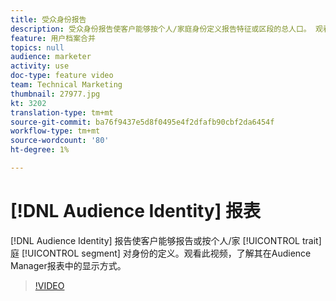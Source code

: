 ```yaml
---
title: 受众身份报告
description: 受众身份报告使客户能够按个人/家庭身份定义报告特征或区段的总人口。 观看此视频，了解其在Audience Manager报表中的显示方式。
feature: 用户档案合并
topics: null
audience: marketer
activity: use
doc-type: feature video
team: Technical Marketing
thumbnail: 27977.jpg
kt: 3202
translation-type: tm+mt
source-git-commit: ba76f9437e5d8f0495e4f2dfafb90cbf2da6454f
workflow-type: tm+mt
source-wordcount: '80'
ht-degree: 1%

---
```



# [!DNL Audience Identity] 报表

[!DNL Audience Identity] 报告使客户能够报告或按个人/家 [!UICONTROL trait] 庭 [!UICONTROL segment] 对身份的定义。观看此视频，了解其在Audience Manager报表中的显示方式。

>[!VIDEO](https://video.tv.adobe.com/v/27977/?quality=12)
